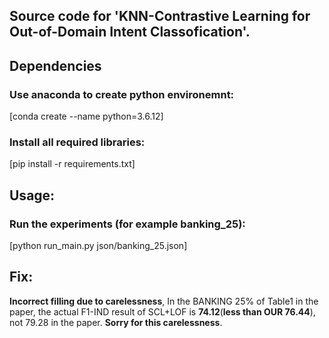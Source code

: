 ## Source code for 'KNN-Contrastive Learning for Out-of-Domain Intent Classofication'.

## Dependencies
### Use anaconda to create python environemnt:
[conda create --name python=3.6.12]

### Install all required libraries:
[pip install -r requirements.txt]

## Usage:
### Run the experiments (for example banking_25):

[python run_main.py json/banking_25.json]

## Fix:
**Incorrect filling due to carelessness**, In the BANKING 25% of Table1 in the paper, the actual F1-IND result of SCL+LOF is **74.12**(**less than OUR 76.44**), not 79.28 in the paper. **Sorry for this carelessness**.

